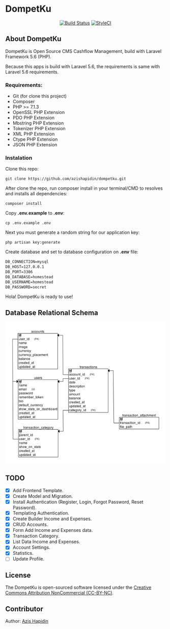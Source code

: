 # DompetKu

<p align="center">
<a href="https://travis-ci.org/azishapidin/dompetku"><img src="https://travis-ci.org/azishapidin/dompetku.svg?branch=master" alt="Build Status"></a>
<a href="https://styleci.io/repos/127994456"><img src="https://styleci.io/repos/127994456/shield?branch=master" alt="StyleCI"></a>
</p>

## About DompetKu

DompetKu is Open Source CMS Cashflow Management, build with Laravel Framework 5.6 (PHP).

Because this apps is build with Laravel 5.6, the requirements is same with Laravel 5.6 requirements.

### Requirements:

- Git (for clone this project)
- Composer
- PHP >= 7.1.3
- OpenSSL PHP Extension
- PDO PHP Extension
- Mbstring PHP Extension
- Tokenizer PHP Extension
- XML PHP Extension
- Ctype PHP Extension
- JSON PHP Extension

### Instalation

Clone this repo:
```
git clone https://github.com/azishapidin/dompetku.git
```

After clone the repo, run composer install in your terminal/CMD to resolves and installs all dependencies:

```
composer install
```

Copy **.env.example** to **.env**:

```
cp .env.example .env
```

Next you must generate a random string for our application key:

```
php artisan key:generate
```

Create database and set to database configuration on **.env** file:

```
DB_CONNECTION=mysql
DB_HOST=127.0.0.1
DB_PORT=3306
DB_DATABASE=homestead
DB_USERNAME=homestead
DB_PASSWORD=secret
```

Hola! DompetKu is ready to use!

## Database Relational Schema

![Relational Schema](docs/images/diagram.png  "Relational Schema")

## TODO

- [x] Add Frontend Template.
- [x] Create Model and Migration.
- [x] Install Authentication (Register, Login, Forgot Password, Reset Password).
- [x] Templating Authentication.
- [x] Create Builder Income and Expenses.
- [x] CRUD Accounts.
- [x] Form Add Income and Expenses data.
- [x] Transaction Category.
- [x] List Data Income and Expenses.
- [x] Account Settings.
- [x] Statistics.
- [ ] Update Profile.

## License

The DompetKu is open-sourced software licensed under the [Creative Commons Attribution NonCommercial (CC-BY-NC)](https://tldrlegal.com/license/creative-commons-attribution-noncommercial-(cc-nc)).

## Contributor

Author: [Azis Hapidin](https://azishapidin.com/) 